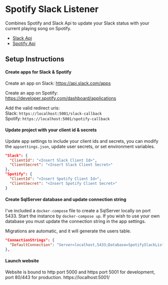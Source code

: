 # Spotify Slack Listener
Combines Spotify and Slack Api to update your Slack status with your current playing song on Spotify.

- [Slack Api](https://api.slack.com/web)
- [Spotify Api](https://developer.spotify.com/documentation/web-api/reference/)

## Setup Instructions

#### Create apps for Slack & Spotify
Create an app on Slack: https://api.slack.com/apps

Create an app on Spotify: https://developer.spotify.com/dashboard/applications

Add the valid redirect uris:  
Slack: `https://localhost:5001/slack-callback`  
Spotify: `https://localhost:5001/spotify-callback`

#### Update project with your client id & secrets
Update app settings to include your client ids and secrets, you can modify the `appsettings.json`, update user secrets, or set environment variables.

```json
"Slack": {
  "ClientId": "<Insert Slack Client Id>",
  "ClientSecret": "<Insert Slack Client Secret>"
},
"Spotify": {
  "ClientId": "<Insert Spotify Client Id>",
  "ClientSecret": "<Insert Spotify Client Secret>"
}
```
#### Create SqlServer database and update connection string
I've included a `docker-compose` file to create a SqlServer locally on port 5433. Start the instance by `docker-compose up`. If you wish to use your own database you must update the connection string in the app settings.

Migrations are automatic, and it will generate the users table. 

```json
"ConnectionStrings": {
  "DefaultConnection": "Server=localhost,5433;Database=SpotifySlackListener;User Id=sa;Password=Pass@word"
},
```

#### Launch website
Website is bound to http port 5000 and https port 5001 for development, port 80/443 for production.
https://localhost:5001/

